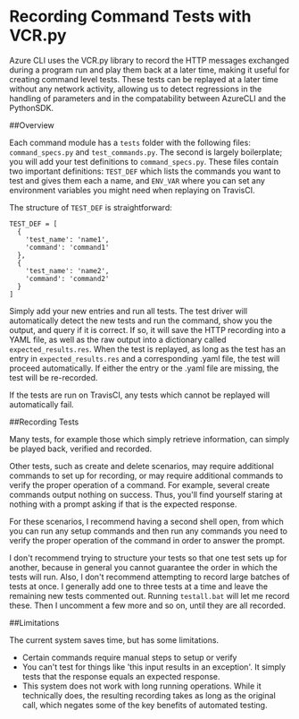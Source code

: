 ﻿Recording Command Tests with VCR.py
========================================

Azure CLI uses the VCR.py library to record the HTTP messages exchanged during a program run and play them back at a later time, making it useful for creating command level tests. These tests can be replayed at a later time without any network activity, allowing us to detect regressions in the handling of parameters and in the compatability between AzureCLI and the PythonSDK.

##Overview

Each command module has a `tests` folder with the following files: `command_specs.py` and `test_commands.py`. The second is largely boilerplate; you will add your test definitions to `command_specs.py`. These files contain two important definitions: `TEST_DEF` which lists the commands you want to test and gives them each a name, and `ENV_VAR` where you can set any environment variables you might need when replaying on TravisCI.

The structure of `TEST_DEF` is straightforward:

```
TEST_DEF = [
  {
    'test_name': 'name1',
    'command': 'command1'
  },
  {
    'test_name': 'name2',
    'command': 'command2'
  }
]
```

Simply add your new entries and run all tests. The test driver will automatically detect the new tests and run the command, show you the output, and query if it is correct. If so, it will save the HTTP recording into a YAML file, as well as the raw output into a dictionary called `expected_results.res`. When the test is replayed, as long as the test has an entry in `expected_results.res` and a corresponding .yaml file, the test will proceed automatically. If either the entry or the .yaml file are missing, the test will be re-recorded.

If the tests are run on TravisCI, any tests which cannot be replayed will automatically fail. 

##Recording Tests

Many tests, for example those which simply retrieve information, can simply be played back, verified and recorded.

Other tests, such as create and delete scenarios, may require additional commands to set up for recording, or may require additional commands to verify the proper operation of a command. For example, several create commands output nothing on success. Thus, you'll find yourself staring at nothing with a prompt asking if that is the expected response.

For these scenarios, I recommend having a second shell open, from which you can run any setup commands and then run any commands you need to verify the proper operation of the command in order to answer the prompt.

I don't recommend trying to structure your tests so that one test sets up for another, because in general you cannot guarantee the order in which the tests will run. Also, I don't recommend attempting to record large batches of tests at once. I generally add one to three tests at a time and leave the remaining new tests commented out. Running `testall.bat` will let me record these. Then I uncomment a few more and so on, until they are all recorded.

##Limitations

The current system saves time, but has some limitations.

+ Certain commands require manual steps to setup or verify
+ You can't test for things like 'this input results in an exception'. It simply tests that the response equals an expected response.
+ This system does not work with long running operations. While it technically does, the resulting recording takes as long as the original call, which negates some of the key benefits of automated testing.
